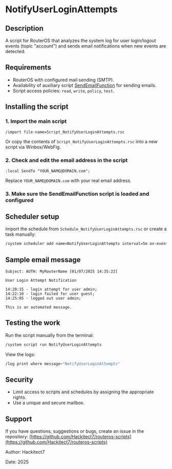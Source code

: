 
# NotifyUserLoginAttempts

## Description

A script for RouterOS that analyzes the system log for user login/logout events (topic "account") and sends email notifications when new events are detected.

## Requirements

- RouterOS with configured mail sending (SMTP).
- Availability of auxiliary script [SendEmailFunction](../functions/SendEmailFunction/SendEmailFunction.rsc) for sending emails.
- Script access policies: `read`, `write`, `policy`, `test`.

## Installing the script

### 1. Import the main script

```bash
/import file-name=Script_NotifyUserLoginAttempts.rsc
```

Or copy the contents of `Script_NotifyUserLoginAttempts.rsc` into a new script via Winbox/WebFig.

### 2. Check and edit the email address in the script

`:local SendTo "YOUR_NAME@DOMAIN.com";`

Replace `YOUR_NAME@DOMAIN.com` with your real email address.

### 3. Make sure the SendEmailFunction script is loaded and configured

## Scheduler setup

Import the schedule from `Schedule_NotifyUserLoginAttempts.rsc` or create a task manually:

```bash
/system scheduler add name=NotifyUserLoginAttempts interval=5m on-event="/system script run NotifyUserLoginAttempts;" comment="Login log monitoring" policy=read,write,policy,test start-time=startup
```

## Sample email message

```text
Subject: AUTH: MyRouterName [01/07/2025 14:35:22]

User Login Attempt Notification

14:20:15 - login attempt for user admin;
14:22:10 - login failed for user guest;
14:25:05 - logged out user admin;

This is an automated message.
```

## Testing the work

Run the script manually from the terminal:

```bash
/system script run NotifyUserLoginAttempts
```

View the logs:

```bash
/log print where message~"NotifyUserLoginAttempts"
```

## Security

- Limit access to scripts and schedules by assigning the appropriate rights.
- Use a unique and secure mailbox.

## Support

If you have questions, suggestions or bugs, create an issue in the repository:
[https://github.com/Hackitect7/routeros-scripts](https://github.com/Hackitect7/routeros-scripts)

Author: Hackitect7

Date: 2025
